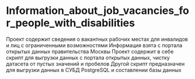 # Information_about_job_vacancies_for_people_with_disabilities
Проект содержит сведения о вакантных рабочих местах для инвалидов и лиц с ограниченными возможностями
Информация взята с портала открытых данных правительства Москвы
Проект содержит в себе скрипт для выгрузки данных с портала открытых данных, чистку датасета от пустых значений и пробелов
Другой скрипт предназначен для выгрузки данных в СУБД PostgreSQL и составлении базы данных
